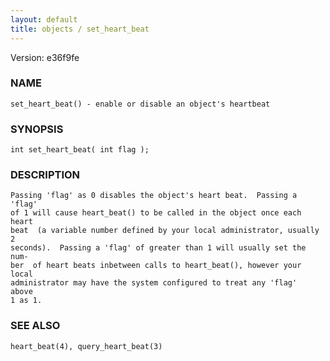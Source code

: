 ```yaml
---
layout: default
title: objects / set_heart_beat
---
```


Version: e36f9fe




### NAME
    set_heart_beat() - enable or disable an object's heartbeat


### SYNOPSIS
    int set_heart_beat( int flag );


### DESCRIPTION
    Passing 'flag' as 0 disables the object's heart beat.  Passing a 'flag'
    of 1 will cause heart_beat() to be called in the object once each heart
    beat  (a variable number defined by your local administrator, usually 2
    seconds).  Passing a 'flag' of greater than 1 will usually set the num‐
    ber  of heart beats inbetween calls to heart_beat(), however your local
    administrator may have the system configured to treat any 'flag'  above
    1 as 1.


### SEE ALSO
    heart_beat(4), query_heart_beat(3)




